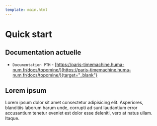 ```yaml
---
template: main.html
---
```


# Quick start

## Documentation actuelle

* `Documentation PTM` - [https://paris-timemachine.huma-num.fr/docs/topomine/](https://paris-timemachine.huma-num.fr/docs/topomine/){target="_blank"}

## Lorem ipsum

Lorem ipsum dolor sit amet consectetur adipisicing elit. Asperiores, blanditiis
laborum harum unde, corrupti ad sunt laudantium error accusantium tenetur eveniet
est dolor esse deleniti, vero at natus ullam. Itaque.
